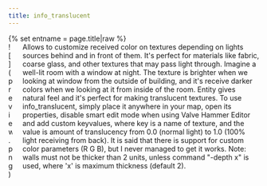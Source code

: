 ```yaml
---
title: info_translucent
---
```

<div>{% set entname = page.title|raw %}</div>
<div class="container previewimg">
<div class="columns">
<div class="imagepadding column col-auto" markdown="1">![](preview.png)</div>
<div class="column entityentry" markdown="1">Allows to customize received color on textures depending on lights sources behind and in front of them. It's perfect for materials like fabric, coarse glass, and other textures that may pass light through. Imagine a well-lit room with a window at night. The texture is brighter when we looking at window from the outside of building, and it's receive darker colors when we looking at it from inside of the room. Entity gives natural feel and it's perfect for making translucent textures. To use info_translucent, simply place it anywhere in your map, open its properties, disable smart edit mode when using Valve Hammer Editor and add custom keyvalues, where key is a name of texture, and the value is amount of translucency from 0.0 (normal light) to 1.0 (100% light receiving from back). It is said that there is support for custom color parameters (R G B), but I never managed to get it works. Note: walls must not be thicker than 2 units, unless command "-depth x" is used, where 'x' is maximum thickness (default 2).</div>
</div>
</div>
